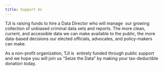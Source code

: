 ```yaml
---
title: Support Us
---
```


TJI is raising funds to hire a Data Director who will manage  our growing collection of unbiased criminal data sets and reports. The more clean, current, and accessible data we can make available to the public, the more data-based decisions our elected officials, advocates, and policy-makers can make.

As a non-profit organization, TJI is  entirely funded through public support and we hope you will join us “Seize the Data” by making your tax-deductible donation today.
